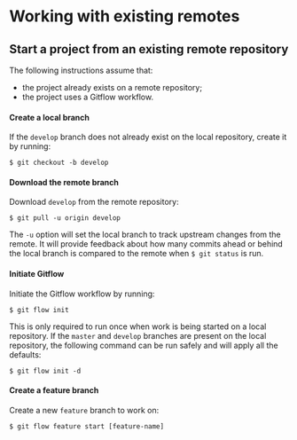 # Working with existing remotes




## Start a project from an existing remote repository

The following instructions assume that:
  * the project already exists on a remote repository;
  * the project uses a Gitflow workflow.


#### Create a local branch

If the `develop` branch does not already exist on the local repository, create it by running:
```
$ git checkout -b develop
```


#### Download the remote branch

Download `develop` from the remote repository:
```
$ git pull -u origin develop
```
The `-u` option will set the local branch to track upstream changes from the remote. It will provide feedback about how many commits ahead or behind the local branch is compared to the remote when `$ git status` is run.


#### Initiate Gitflow

Initiate the Gitflow workflow by running:
```
$ git flow init
```
This is only required to run once when work is being started on a local repository. If the `master` and `develop` branches are present on the local repository, the following command can be run safely and will apply all the defaults:
```
$ git flow init -d
```


#### Create a feature branch

Create a new `feature` branch to work on:
```
$ git flow feature start [feature-name]
```

